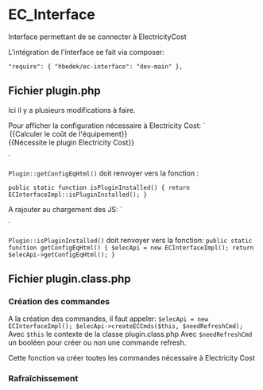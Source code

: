# EC_Interface
Interface permettant de se connecter à ElectricityCost

L'intégration de l'interface se fait via composer:

`"require": {
        "hbedek/ec-interface": "dev-main"
    },`


## Fichier plugin.php

Ici il y a plusieurs modifications à faire.


Pour afficher la configuration nécessaire à Electricity Cost:
`<legend><i class="fas fa-cogs"></i> {{Calculer le coût de l'équipement}}</legend>
<label>{{Nécessite le plugin Electricity Cost}}</label>
<?php
	echo Plugin::getConfigEqHtml();
?>`

`Plugin::getConfigEqHtml()` doit renvoyer vers la fonction :

`public static function isPluginInstalled()
{
    return ECInterfaceImpl::isPluginInstalled();
}`


A rajouter au chargement des JS:
`<?php include_file('desktop', 'LightGroup', 'js', 'LightGroup'); ?>
<?php
if (Plugin::isPluginInstalled()) {
	include_file('desktop', 'ECConfig', 'js', 'ElectricityCost');
}
?>
<!-- Inclusion du fichier javascript du core - NE PAS MODIFIER NI SUPPRIMER -->
<?php include_file('core', 'plugin.template', 'js'); ?>`

`Plugin::isPluginInstalled()` doit renvoyer vers la fonction: 
`public static function getConfigEqHtml()
   {
      $elecApi = new ECInterfaceImpl();
      return $elecApi->getConfigEqHtml();
   }`

## Fichier plugin.class.php

### Création des commandes
A la création des commandes, il faut appeler:
`$elecApi = new ECInterfaceImpl();
$elecApi->createECCmds($this, $needRefreshCmd);`
Avec `$this` le contexte de la classe plugin.class.php
Avec `$needRefreshCmd` un booléen pour créer ou non une commande refresh.

Cette fonction va créer toutes les commandes nécessaire à Electricity Cost

### Rafraîchissement 
